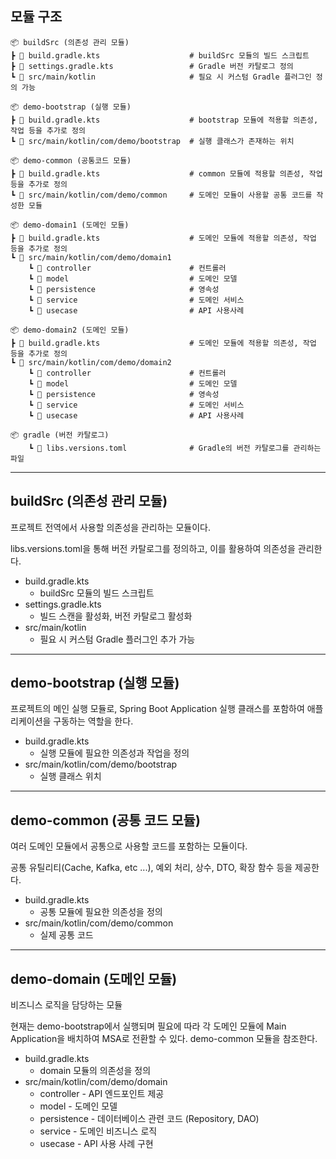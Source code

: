 ## 모듈 구조

```text
📦 buildSrc (의존성 관리 모듈)
┣ 📜 build.gradle.kts                    # buildSrc 모듈의 빌드 스크립트
┣ 📜 settings.gradle.kts                 # Gradle 버전 카탈로그 정의
┗ 📂 src/main/kotlin                     # 필요 시 커스텀 Gradle 플러그인 정의 가능

📦 demo-bootstrap (실행 모듈)
┣ 📜 build.gradle.kts                    # bootstrap 모듈에 적용할 의존성, 작업 등을 추가로 정의
┗ 📂 src/main/kotlin/com/demo/bootstrap  # 실행 클래스가 존재하는 위치

📦 demo-common (공통코드 모듈)
┣ 📜 build.gradle.kts                    # common 모듈에 적용할 의존성, 작업 등을 추가로 정의
┗ 📂 src/main/kotlin/com/demo/common     # 도메인 모듈이 사용할 공통 코드를 작성한 모듈

📦 demo-domain1 (도메인 모듈)
┣ 📜 build.gradle.kts                    # 도메인 모듈에 적용할 의존성, 작업 등을 추가로 정의
┗ 📂 src/main/kotlin/com/demo/domain1
    ┗ 📂 controller                      # 컨트롤러
    ┗ 📂 model                           # 도메인 모델
    ┗ 📂 persistence                     # 영속성
    ┗ 📂 service                         # 도메인 서비스
    ┗ 📂 usecase                         # API 사용사례

📦 demo-domain2 (도메인 모듈)
┣ 📜 build.gradle.kts                    # 도메인 모듈에 적용할 의존성, 작업 등을 추가로 정의
┗ 📂 src/main/kotlin/com/demo/domain2
    ┗ 📂 controller                      # 컨트롤러
    ┗ 📂 model                           # 도메인 모델
    ┗ 📂 persistence                     # 영속성
    ┗ 📂 service                         # 도메인 서비스
    ┗ 📂 usecase                         # API 사용사례

📦 gradle (버전 카탈로그)
    ┗ 📜 libs.versions.toml              # Gradle의 버전 카탈로그를 관리하는 파일
```

---

## buildSrc (의존성 관리 모듈)
프로젝트 전역에서 사용할 의존성을 관리하는 모듈이다.

libs.versions.toml을 통해 버전 카탈로그를 정의하고, 이를 활용하여 의존성을 관리한다.

- build.gradle.kts
  - buildSrc 모듈의 빌드 스크립트
- settings.gradle.kts
  - 빌드 스캔을 활성화, 버전 카탈로그 활성화
- src/main/kotlin
  - 필요 시 커스텀 Gradle 플러그인 추가 가능

---

## demo-bootstrap (실행 모듈)
프로젝트의 메인 실행 모듈로, Spring Boot Application 실행 클래스를 포함하여 애플리케이션을 구동하는 역할을 한다. 

- build.gradle.kts
  - 실행 모듈에 필요한 의존성과 작업을 정의
- src/main/kotlin/com/demo/bootstrap
  - 실행 클래스 위치

---

## demo-common (공통 코드 모듈)
여러 도메인 모듈에서 공통으로 사용할 코드를 포함하는 모듈이다.

공통 유틸리티(Cache, Kafka, etc ...), 예외 처리, 상수, DTO, 확장 함수 등을 제공한다.

- build.gradle.kts
  - 공통 모듈에 필요한 의존성을 정의
- src/main/kotlin/com/demo/common
  - 실제 공통 코드

---

## demo-domain (도메인 모듈)
비즈니스 로직을 담당하는 모듈

현재는 demo-bootstrap에서 실행되며 필요에 따라 각 도메인 모듈에 Main Application을 배치하여 MSA로 전환할 수 있다. demo-common 모듈을 참조한다.

- build.gradle.kts
  - domain 모듈의 의존성을 정의
- src/main/kotlin/com/demo/domain
  - controller - API 엔드포인트 제공
  - model - 도메인 모델
  - persistence - 데이터베이스 관련 코드 (Repository, DAO)
  - service - 도메인 비즈니스 로직
  - usecase - API 사용 사례 구현